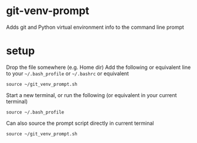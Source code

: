 # git-venv-prompt
Adds git and Python virtual environment info to the command line prompt

# setup
Drop the file somewhere (e.g. Home dir)
Add the following or equivalent line to your `~/.bash_profile` or `~/.bashrc` or equivalent

`source ~/git_venv_prompt.sh`

Start a new terminal, or run the following (or equivalent in your current terminal)

`source ~/.bash_profile`

Can also source the prompt script directly in current terminal

`source ~/git_venv_prompt.sh`
